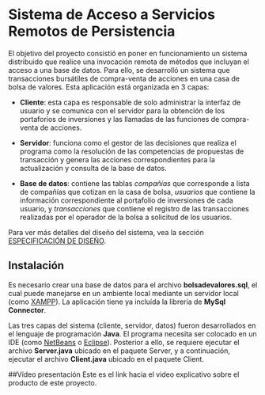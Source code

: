 # Sistema de Acceso a Servicios Remotos de Persistencia
El objetivo del proyecto consistió en poner en funcionamiento un sistema distribuido que realice una invocación remota de métodos que incluyan el acceso a una base de datos. Para ello, se desarrolló un sistema que transacciones bursátiles de compra-venta de acciones en una casa de bolsa de valores. Esta aplicación está organizada en 3 capas:

- **Cliente**: esta capa es responsable de solo administrar la interfaz de usuario y se comunica con el servidor para la obtención de los portaforios de inversiones y las llamadas de las funciones de compra-venta de acciones.

- **Servidor**: funciona como el gestor de las decisiones que realiza el programa como la resolución de las competencias de propuestas de transacción y genera las acciones correspondientes para la actualización y consulta de la base de datos.

- **Base de datos**: contiene las tablas *compañías* que corresponde a lista de compañías que cotizan en la casa de bolsa, *usuarios* que contiene la información correspondiente al portafolio de inversiones de cada usuario, y  *transacciones* que contiene el registro de las transacciones realizadas por el operador de la bolsa a solicitud de los usuarios. 

Para ver más detalles del diseño del sistema, vea la sección [ESPECIFICACIÓN DE DISEÑO](https://github.com/EdwinFajardoBarrera/SDFInal/blob/master/ESPECIFICACIÓN%20DE%20DISEÑO.zip).

## Instalación

Es necesario crear una base de datos para el archivo **bolsadevalores.sql**, el cual puede manejarse en un ambiente local mediante un servidor local (como [XAMPP](https://www.apachefriends.org/es/index.html)). La aplicación tiene ya incluída la librería de **MySql Connector**.

Las tres capas del sistema (cliente, servidor, datos) fueron desarrollados en el lenguaje de programación **Java**. El programa necesita ser colocado en un IDE (como [NetBeans](https://netbeans.org) o [Eclipse](https://www.eclipse.org/downloads/)). Posterior a ello, se requiere ejecutar el archivo **Server.java** ubicado en el paquete Server, y a continuación, ejecutar el archivo **Client.java** ubicado en el paquete Client.

##Vídeo presentación
Este es el link hacia el video explicativo sobre el producto de este proyecto.
